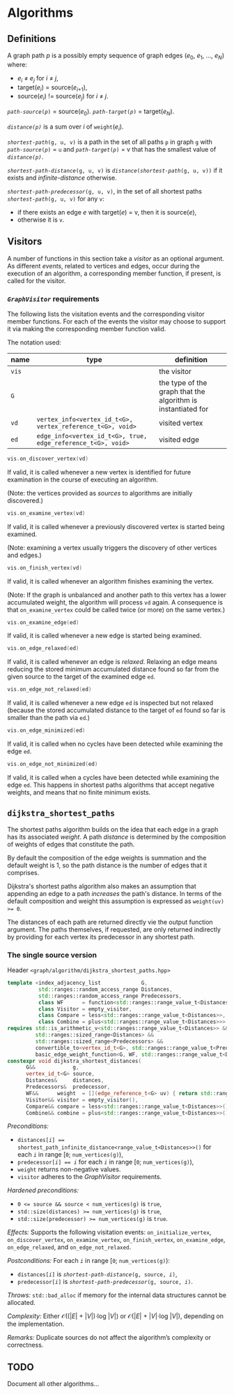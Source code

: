 # Algorithms

## Definitions

A graph path _p_ is a possibly empty sequence of graph edges (_e_<sub>0</sub>, _e_<sub>1</sub>, ..., _e_<sub>_N_</sub>) where:
  * _e_<sub>_i_</sub> ≠ _e_<sub>_j_</sub> for _i_ ≠ _j_,
  * target(_e_<sub>_i_</sub>) = source(_e_<sub>_i_+1</sub>),
  * source(_e_<sub>_i_</sub>) != source(_e_<sub>_j_</sub>) for _i_ ≠ _j_.

<code><i>path-source</i>(<i>p</i>)</code> = source(_e_<sub>0</sub>). <code><i>path-target</i>(<i>p</i>)</code> = target(_e_<sub>_N_</sub>).

<code><i>distance(p)</i></code> is a sum over _i_ of <code>weight</code>(_e_<sub>_i_</sub>).

<code><i>shortest-path</i>(g, u, v)</code> is a path in the set of all paths `p` in graph `g` with <code><i>path-source</i>(<i>p</i>)</code> = `u` 
and <code><i>path-target</i>(<i>p</i>)</code> = v that has the smallest value of <code><i>distance(p)</i></code>.

<code><i>shortest-path-distance</i>(g, u, v)</code> is <code><i>distance</i>(<i>shortest-path</i>(g, u, v))</code> if it exists and _infinite-distance_ otherwise.

<code><i>shortest-path-predecessor</i>(g, u, v)</code>, in the set of all shortest paths <code><i>shortest-path</i>(g, u, v)</code> for any `v`:
 * if there exists an edge _e_ with target(_e_) = v, then it is source(_e_),
 * otherwise it is `v`.

## Visitors

A number of functions in this section take a _visitor_ as an optional argument. 
As different _events_, related to vertices and edges, occur during the execution of an algorithm,
a corresponding member function, if present, is called for the visitor.

### <code><em>GraphVisitor</em></code> requirements

The following lists the visitation events and the corresponding visitor member functions.
For each of the events the visitor may choose to support it via making the corresponding member
function valid.

The notation used:

| name  | type | definition  |
|-------|------|-------------|
| `vis` |      | the visitor |
| `G`   |      | the type of the graph that the algorithm is instantiated for           |
| `vd`  | `vertex_info<vertex_id_t<G>, vertex_reference_t<G>, void>`   | visited vertex |
| `ed`  | `edge_info<vertex_id_t<G>, true, edge_reference_t<G>, void>` | visited edge   |

```c++
vis.on_discover_vertex(vd)
```

If valid, it is called whenever a new vertex is identified for future examination in the 
course of executing an algorithm. 

(Note: the vertices provided as _sources_ to algorithms are initially discovered.)

```c++
vis.on_examine_vertex(vd)
```

If valid, it is called whenever a previously discovered vertex is started being examined.

(Note: examining a vertex usually triggers the discovery of other vertices and edges.)

```c++
vis.on_finish_vertex(vd)
```

If valid, it is called whenever an algorithm finishes examining the vertex.

(Note: If the graph is unbalanced and another path to this vertex has a lower accumulated
       weight, the algorithm will process `vd` again.
       A consequence is that `on_examine_vertex` could be called twice (or more) on the 
       same vertex.)

```c++
vis.on_examine_edge(ed)
```
 
If valid, it is called whenever a new edge is started being examined.



 
```c++
vis.on_edge_relaxed(ed)
```

If valid, it is called whenever an edge is _relaxed_. Relaxing an edge means reducing 
the stored minimum accumulated distance found so far from the given source to the target 
of the examined edge `ed`.


```c++
vis.on_edge_not_relaxed(ed)
```

If valid, it is called whenever a new edge `ed` is inspected but not relaxed (because
the stored accumulated distance to the target of `ed` found so far is smaller than the path via `ed`.)

```c++
vis.on_edge_minimized(ed)
```

If valid, it is called when no cycles have been detected while examining the edge `ed`.


```c++
vis.on_edge_not_minimized(ed)
```

If valid, it is called when a cycles have been detected while examining the edge `ed`.
This happens in shortest paths algorithms that accept negative weights, and means that 
no finite minimum exists.


## `dijkstra_shortest_paths` 

The shortest paths algorithm builds on the idea that each edge in a graph has its associated _weight_.
A path _distance_ is determined by the composition of weights of edges that constitute the path.

By default the composition of the edge weights is summation and the default weight is 1, 
so the path distance is the number of edges that it comprises.

Dijkstra's shortest paths algorithm also makes an assumption that appending an edge to a path _increases_ 
the path's distance. In terms of the default composition and weight this assumption is expressed as `weight(uv) >= 0`.

The distances of each path are returned directly vie the output function argument. 
The paths themselves, if requested, are only returned indirectly by providing for each vertex
its predecessor in any shortest path. 


### The single source version

Header `<graph/algorithm/dijkstra_shortest_paths.hpp>`

```c++
template <index_adjacency_list             G,
          std::ranges::random_access_range Distances,
          std::ranges::random_access_range Predecessors,
          class WF      = function<std::ranges::range_value_t<Distances>(edge_reference_t<G>)>,
          class Visitor = empty_visitor,
          class Compare = less<std::ranges::range_value_t<Distances>>,
          class Combine = plus<std::ranges::range_value_t<Distances>>>
requires std::is_arithmetic_v<std::ranges::range_value_t<Distances>> &&
         std::ranges::sized_range<Distances> && 
         std::ranges::sized_range<Predecessors> && 
         convertible_to<vertex_id_t<G>, std::ranges::range_value_t<Predecessors>> &&
         basic_edge_weight_function<G, WF, std::ranges::range_value_t<Distances>, Compare, Combine>
constexpr void dijkstra_shortest_distances(
      G&&            g,
      vertex_id_t<G> source,
      Distances&     distances,
      Predecessors&  predecessor,
      WF&&      weight  = [](edge_reference_t<G> uv) { return std::ranges::range_value_t<Distances>(1); },
      Visitor&& visitor = empty_visitor(),
      Compare&& compare = less<std::ranges::range_value_t<Distances>>(),
      Combine&& combine = plus<std::ranges::range_value_t<Distances>>());
```

*Preconditions:* 
  * <code>distances[<i>i</i>] == shortest_path_infinite_distance&lt;range_value_t&lt;Distances&gt;&gt;()</code> for each <code><i>i</i></code> in range [`0`; `num_vertices(g)`),
  * <code>predecessor[<i>i</i>] == <i>i</i></code> for each <code><i>i</i></code> in range [`0`; `num_vertices(g)`),
  * `weight` returns non-negative values.
  * `visitor` adheres to the _GraphVisitor_ requirements.
    
*Hardened preconditions:* 
  * `0 <= source && source < num_vertices(g)` is `true`,
  * `std::size(distances) >= num_vertices(g)` is `true`,
  * `std::size(predecessor) >= num_vertices(g)` is `true`.
    
*Effects:* Supports the following visitation events: `on_initialize_vertex`, `on_discover_vertex`,
    `on_examine_vertex`, `on_finish_vertex`, `on_examine_edge`, `on_edge_relaxed`, and `on_edge_not_relaxed`.

*Postconditions:* For each <code><i>i</i></code> in range [`0`; `num_vertices(g)`):
  * <code>distances[<i>i</i>]</code> is <code><i>shortest-path-distance</i>(g, source, <i>i</i>)</code>,
  * <code>predecessor[<i>i</i>]</code> is <code><i>shortest-path-predecessor</i>(g, source, <i>i</i>)</code>.

*Throws:* `std::bad_alloc` if memory for the internal data structures cannot be allocated.

*Complexity:* Either 𝒪((|_E_| + |_V_|)⋅log |_V_|) or 𝒪(|_E_| + |_V_|⋅log |_V_|), depending on the implementation.

*Remarks:* Duplicate sources do not affect the algorithm’s complexity or correctness.


## TODO

Document all other algorithms...

